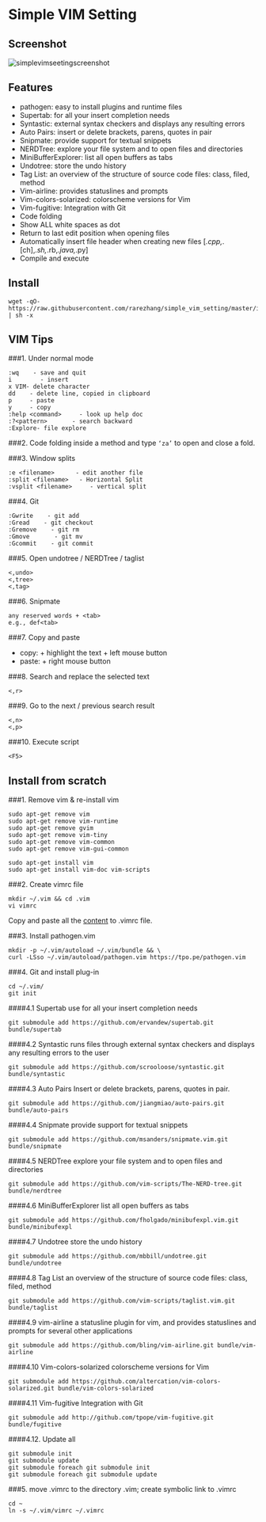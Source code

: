 # Simple VIM Setting
## Screenshot
![simplevimseetingscreenshot](https://cloud.githubusercontent.com/assets/5633774/8563546/f99f3706-24f5-11e5-9451-5e33d7cc2652.png)

## Features
- pathogen: easy to install plugins and runtime files
- Supertab: <tab> for all your insert completion needs
- Syntastic: external syntax checkers and displays any resulting errors
- Auto Pairs: insert or delete brackets, parens, quotes in pair
- Snipmate: provide support for textual snippets
- NERDTree: explore your file system and to open files and directories
- MiniBufferExplorer: list all open buffers as tabs
- Undotree: store the undo history
- Tag List: an overview of the structure of source code files: class, filed, method
- Vim-airline: provides statuslines and prompts
- Vim-colors-solarized: colorscheme versions for Vim
- Vim-fugitive: Integration with Git
- Code folding
- Show ALL white spaces as dot
- Return to last edit position when opening files
- Automatically insert file header when creating new files [*.cpp,*.[ch],*.sh,*.rb,*.java,*.py]
- Compile and execute


## Install
```
wget -qO- https://raw.githubusercontent.com/rarezhang/simple_vim_setting/master/install.sh | sh -x
```

## VIM Tips
###1. Under normal mode
```
:wq    - save and quit
i        - insert
x VIM- delete character
dd    - delete line, copied in clipboard
p     - paste
y     - copy
:help <command>     - look up help doc
:?<pattern>       - search backward
:Explore- file explore
```

###2. Code folding
inside a method and type ```‘za’``` to open and close a fold.

###3. Window splits
```
:e <filename>      - edit another file
:split <filename>   - Horizontal Split
:vsplit <filename>     - vertical split
```

###4. Git
```
:Gwrite    - git add
:Gread    - git checkout
:Gremove    - git rm
:Gmove       - git mv
:Gcommit    - git commit
```

###5. Open undotree  /   NERDTree   /   taglist
```
<,undo>
<,tree>
<,tag>
```

###6. Snipmate
```
any reserved words + <tab>
e.g., def<tab>
```

###7. Copy and paste
- copy: <shift> + highlight the text + left mouse button
- paste: <shift> + right mouse button

###8. Search and replace the selected text
```
<,r>
```

###9. Go to the next / previous search result
```
<,n>
<,p>
```

###10. Execute script
```
<F5>
```

## Install from scratch
###1. Remove vim & re-install vim
```
sudo apt-get remove vim
sudo apt-get remove vim-runtime
sudo apt-get remove gvim
sudo apt-get remove vim-tiny
sudo apt-get remove vim-common
sudo apt-get remove vim-gui-common

sudo apt-get install vim
sudo apt-get install vim-doc vim-scripts
```

###2. Create vimrc file
```
mkdir ~/.vim && cd .vim
vi vimrc
```
Copy and paste all the [content](/vimrc) to .vimrc file.



###3. Install pathogen.vim
```
mkdir -p ~/.vim/autoload ~/.vim/bundle && \
curl -LSso ~/.vim/autoload/pathogen.vim https://tpo.pe/pathogen.vim
```

###4. Git and install plug-in
```
cd ~/.vim/
git init
```
####4.1 Supertab
use <Tab> for all your insert completion needs
```
git submodule add https://github.com/ervandew/supertab.git bundle/supertab
```
####4.2 Syntastic
runs files through external syntax checkers and displays any resulting errors to the user
```
git submodule add https://github.com/scrooloose/syntastic.git bundle/syntastic
```
####4.3 Auto Pairs
Insert or delete brackets, parens, quotes in pair.
```
git submodule add https://github.com/jiangmiao/auto-pairs.git bundle/auto-pairs
```
####4.4 Snipmate
provide support for textual snippets
```
git submodule add https://github.com/msanders/snipmate.vim.git bundle/snipmate
```
####4.5 NERDTree
explore your file system and to open files and directories
```
git submodule add https://github.com/vim-scripts/The-NERD-tree.git bundle/nerdtree
```
####4.6 MiniBufferExplorer
list all open buffers as tabs
```
git submodule add https://github.com/fholgado/minibufexpl.vim.git bundle/minibufexpl
```
####4.7 Undotree
store the undo history
```
git submodule add https://github.com/mbbill/undotree.git bundle/undotree
```
####4.8 Tag List
an overview of the structure of source code files: class, filed, method
```
git submodule add https://github.com/vim-scripts/taglist.vim.git bundle/taglist
```
####4.9 vim-airline
a statusline plugin for vim, and provides statuslines and prompts for several other applications
```
git submodule add https://github.com/bling/vim-airline.git bundle/vim-airline
```
####4.10 Vim-colors-solarized
colorscheme versions for Vim
```
git submodule add https://github.com/altercation/vim-colors-solarized.git bundle/vim-colors-solarized
```
####4.11 Vim-fugitive
Integration with Git
```
git submodule add http://github.com/tpope/vim-fugitive.git bundle/fugitive
```
####4.12. Update all
```
git submodule init
git submodule update
git submodule foreach git submodule init
git submodule foreach git submodule update
```

###5. move .vimrc to the directory .vim; create symbolic link to .vimrc
```
cd ~
ln -s ~/.vim/vimrc ~/.vimrc
```
